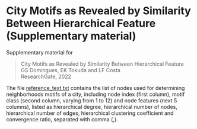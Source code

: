 # City Motifs as Revealed by Similarity Between Hierarchical Feature (Supplementary material)

Supplementary material for
> City Motifs as Revealed by Similarity Between Hierarchical Feature <br/>
> GS Domingues, EK Tokuda and LF Costa <br/>
> ResearchGate, 2022

The file [reference_text.txt](https://github.com/ericktokuda/city-motifs-data/blob/main/reference_features.txt) contains the list of nodes used for determining neighborhoods motifs of a city, including node index (first column), motif class (second column, varying from 1 to 12) and node features (next 5 columns), listed as hierarchical degree, hierarchical number of nodes, hierarchical number of edges, hierarchical clustering coefficient and convergence ratio, separated with comma (,).

